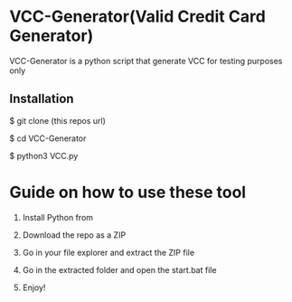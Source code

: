 # VCC-Generator(Valid Credit Card Generator) 
VCC-Generator is a python script that generate VCC for testing purposes only<br>       
   
  
<h2>Installation</h2> 
  
<p>$ git clone (this repos url)</p>  
<p>$ cd VCC-Generator</p>    
<p>$ python3 VCC.py</p>     
    
# Guide on how to use these tool     
  
1. Install Python from 
 
2. Download the repo as a ZIP     
  
3. Go in your file explorer and extract the ZIP file     
      
4. Go in the extracted folder and open the start.bat file   
   
5. Enjoy!